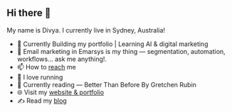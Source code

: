 ## Hi there 👋
My name is Divya. I currently live in Sydney, Australia!
<!--
**divyakputhussery/divyakputhussery** is a ✨ _special_ ✨ repository because its `README.md` (this file) appears on your GitHub profile.-->


- 🔭 Currently Building my portfolio | Learning AI & digital marketing 
- 💬 Email marketing in Emarsys is my thing — segmentation, automation, workflows… ask me anything!.  
- 📫 How to [reach](mailto:divyasharath.ai.expert@gmail.com ) me
- 🏃 I love running 
- 🌿 Currently reading — Better Than Before By Gretchen Rubin 
- 🌐 Visit my [website & portfolio](https://heyitsdivya.com)
- ✍️ Read my [blog](https://whisperswithinme.substack.com)  


